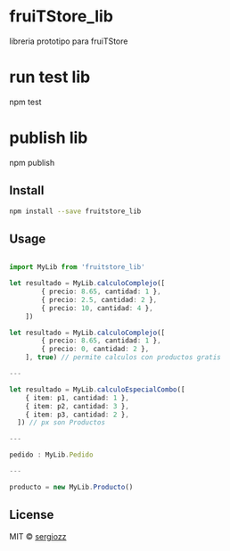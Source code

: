 # fruiTStore_lib
libreria prototipo para fruiTStore

# run test lib
npm test

# publish lib
npm publish

## Install

```bash
npm install --save fruitstore_lib
```

## Usage

```ts

import MyLib from 'fruitstore_lib'

let resultado = MyLib.calculoComplejo([
        { precio: 8.65, cantidad: 1 },
        { precio: 2.5, cantidad: 2 },
        { precio: 10, cantidad: 4 },
    ])

let resultado = MyLib.calculoComplejo([
        { precio: 8.65, cantidad: 1 },
        { precio: 0, cantidad: 2 },
    ], true) // permite calculos con productos gratis

---

let resultado = MyLib.calculoEspecialCombo([
    { item: p1, cantidad: 1 },
    { item: p2, cantidad: 3 },
    { item: p3, cantidad: 2 },
  ]) // px son Productos

---

pedido : MyLib.Pedido

---

producto = new MyLib.Producto()
```

## License

MIT © [sergiozz](https://github.com/sergiozz)